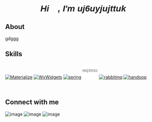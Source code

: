 <font face="Verdana, Geneva, Tahoma, sans-serif">
<h1 align="center"><i>Hi 👋, I'm uj6uyjujttuk</i></h1> 
</font>
<h2>About</h2>
<p>gdggg</p>

<h2>Skills</h2>
<a href="https://materializecss.com/" target="_blank" cursor:="" pointer;=""><img src="https://raw.githubusercontent.com/prplx/svg-logos/5585531d45d294869c4eaab4d7cf2e9c167710a9/svg/materialize.svg" alt="Materialize" width="50px" height="50px" title="Materialize"></a>
<a href="https://docs.wxwidgets.org/3.2/" target="_blank" cursor:="" pointer;=""><img src="https://upload.wikimedia.org/wikipedia/commons/b/bb/WxWidgets.svg" alt="WxWidgets" width="50px" height="50px" title="WxWidgets"></a>
<a href="https://docs.spring.io/spring-boot/index.html" target="_blank" cursor:="" pointer;=""><img src="https://www.vectorlogo.zone/logos/springio/springio-icon.svg" alt="spring" width="50px" height="50px" title="spring"></a>
<a href="https://expressjs.com/" target="_blank" cursor:="" pointer;=""><img src="https://raw.githubusercontent.com/devicons/devicon/master/icons/express/express-original-wordmark.svg" alt="express" width="50px" height="50px" title="express"></a>
<a href="https://www.rabbitmq.com/docs" target="_blank" cursor:="" pointer;=""><img src="https://www.vectorlogo.zone/logos/rabbitmq/rabbitmq-icon.svg" alt="rabbitmq" width="50px" height="50px" title="rabbitmq"></a>
<a href="https://hadoop.apache.org/docs/stable/" target="_blank" cursor:="" pointer;=""><img src="https://www.vectorlogo.zone/logos/apache_hadoop/apache_hadoop-icon.svg" alt="handoop" width="50px" height="50px" title="handoop"></a>

<br><h2>Connect with me</h2>
<img src="https://img.freepik.com/free-photo/fun-3d-cartoon-teenage-boy_183364-80095.jpg?size=626&amp;ext=jpg&amp;ga=GA1.1.819064273.1717426955&amp;semt=ais_user" alt="image" width="300px" height="300px">
<img src="https://www.svgrepo.com/show/530449/cloud-backup.svg" alt="image" width="300px" height="300px">
<img src="https://www.svgrepo.com/show/530524/cloud.svg" alt="image" width="300px" height="300px">

<br>
